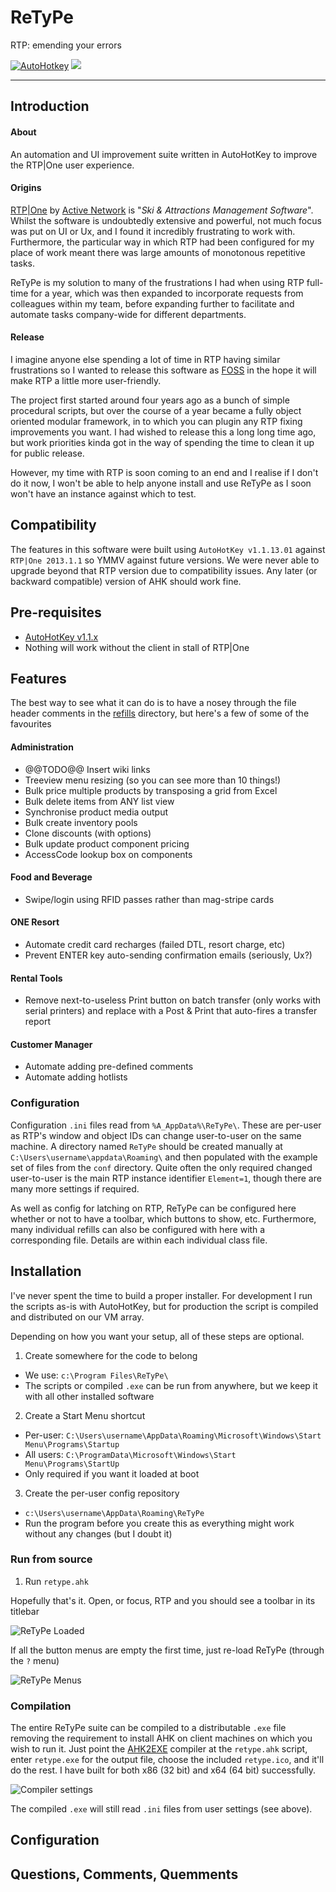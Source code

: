 # ReTyPe
RTP: emending your errors

[![AutoHotkey](https://img.shields.io/badge/Language-AutoHotkey-yellowgreen.svg)](https://autohotkey.com/) ![](https://img.shields.io/badge/State-Stable-green.svg)

---

## Introduction

#### About

An automation and UI improvement suite written in AutoHotKey to improve the RTP|One user experience.

#### Origins

[RTP|One](http://www.activenetwork.com/solutions/rtp-one) by [Active Network](http://www.activenetwork.com/) is "_Ski & Attractions Management Software_". Whilst the software is undoubtedly extensive and powerful, not much focus was put on UI or Ux, and I found it incredibly frustrating to work with. Furthermore, the particular way in which RTP had been configured for my place of work meant there was large amounts of monotonous repetitive tasks.

ReTyPe is my solution to many of the frustrations I had when using RTP full-time for a year, which was then expanded to incorporate requests from colleagues within my team, before expanding further to facilitate and automate tasks company-wide for different departments.

#### Release

I imagine anyone else spending a lot of time in RTP having similar frustrations so I wanted to release this software as [FOSS](https://en.wikipedia.org/wiki/Free_and_open-source_software) in the hope it will make RTP a little more user-friendly.

The project first started around four years ago as a bunch of simple procedural scripts, but over the course of a year became a fully object oriented modular framework, in to which you can plugin any RTP fixing improvements you want. I had wished to release this a long long time ago, but work priorities kinda got in the way of spending the time to clean it up for public release.

However, my time with RTP is soon coming to an end and I realise if I don't do it now, I won't be able to help anyone install and use ReTyPe as I soon won't have an instance against which to test.

## Compatibility

The features in this software were built using `AutoHotKey v1.1.13.01` against `RTP|One 2013.1.1` so YMMV against future versions. We were never able to upgrade beyond that RTP version due to compatibility issues. Any later (or backward compatible) version of AHK should work fine.

## Pre-requisites

- [AutoHotKey v1.1.x](https://autohotkey.com/download/)
- Nothing will work without the client in stall of RTP|One

## Features

The best way to see what it can do is to have a nosey through the file header comments in the [refills](https://github.com/Hwulex/ReTyPe/tree/master/refills]) directory, but here's a few of some of the favourites

#### Administration

- @@TODO@@ Insert wiki links
- Treeview menu resizing (so you can see more than 10 things!)
- Bulk price multiple products by transposing a grid from Excel
- Bulk delete items from ANY list view
- Synchronise product media output
- Bulk create inventory pools
- Clone discounts (with options)
- Bulk update product component pricing
- AccessCode lookup box on components

#### Food and Beverage

- Swipe/login using RFID passes rather than mag-stripe cards

#### ONE Resort

- Automate credit card recharges (failed DTL, resort charge, etc)
- Prevent ENTER key auto-sending confirmation emails (seriously, Ux?)

#### Rental Tools

- Remove next-to-useless Print button on batch transfer (only works with serial printers) and replace with a Post & Print that auto-fires a transfer report

#### Customer Manager

- Automate adding pre-defined comments
- Automate adding hotlists

### Configuration

Configuration `.ini` files read from `%A_AppData%\ReTyPe\`. These are per-user as RTP's window and object IDs can change user-to-user on the same machine. A directory named `ReTyPe` should be created manually at `C:\Users\username\appdata\Roaming\` and then populated with the example set of files from the `conf` directory. Quite often the only required changed user-to-user is the main RTP instance identifier `Element=1`, though there are many more settings if required.

As well as config for latching on RTP, ReTyPe can be configured here whether or not to have a toolbar, which buttons to show, etc. Furthermore, many individual refills can also be configured with here with a corresponding file. Details are within each individual class file.

## Installation

I've never spent the time to build a proper installer. For development I run the scripts as-is with AutoHotKey, but for production  the script is compiled and distributed on our VM array.

Depending on how you want your setup, all of these steps are optional.

1. Create somewhere for the code to belong
 - We use: `c:\Program Files\ReTyPe\`
 - The scripts or compiled `.exe` can be run from anywhere, but we keep it with all other installed software
2. Create a Start Menu shortcut
 - Per-user: `C:\Users\username\AppData\Roaming\Microsoft\Windows\Start Menu\Programs\Startup`
 - All users: `C:\ProgramData\Microsoft\Windows\Start Menu\Programs\StartUp`
 - Only required if you want it loaded at boot
3. Create the per-user config repository
 - `c:\Users\username\AppData\Roaming\ReTyPe`
 - Run the program before you create this as everything might work without any changes (but I doubt it)

### Run from source

1. Run `retype.ahk`

Hopefully that's it. Open, or focus, RTP and you should see a toolbar in its titlebar

![ReTyPe Loaded](https://snag.gy/RsN2MZ.jpg)

If all the button menus are empty the first time, just re-load ReTyPe (through the `?` menu)

![ReTyPe Menus](https://snag.gy/3Iscyw.jpg)


### Compilation

The entire ReTyPe suite can be compiled to a distributable `.exe` file removing the requirement to install AHK on client machines on which you wish to run it. Just point the [AHK2EXE](https://github.com/fincs/Ahk2Exe) compiler at the `retype.ahk` script, enter `retype.exe` for the output file, choose the included `retype.ico`, and it'll do the rest. I have built for both x86 (32 bit) and x64 (64 bit) successfully.

![Compiler settings](https://snag.gy/8GOMx4.jpg)

The compiled `.exe` will still read `.ini` files from user settings (see above).

## Configuration

## Questions, Comments, Quemments
